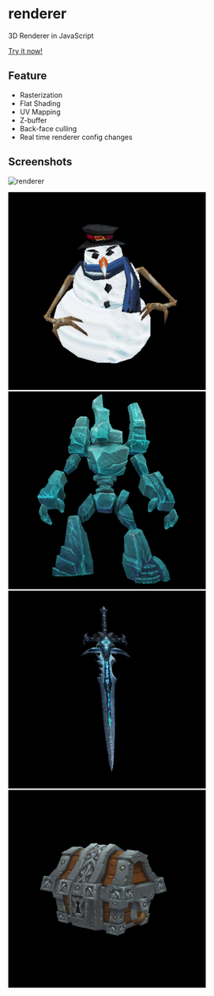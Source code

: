 # renderer
 3D Renderer in JavaScript

[Try it now!](https://0olong.github.io/renderer)

## Feature

- Rasterization
- Flat Shading
- UV Mapping
- Z-buffer
- Back-face culling
- Real time renderer config changes

## Screenshots

![renderer](screenshots/renderer.gif)

<img src="screenshots/snowman.png" width="400px" />

<img src="screenshots/stoneman.png" width="400px" />

<img src="screenshots/frostmourne.png" width="400px" />

<img src="screenshots/chest.png" width="400px" />